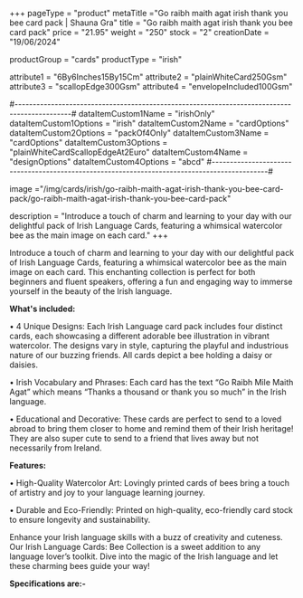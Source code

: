 +++
pageType = "product"
metaTitle ="Go raibh maith agat irish thank you bee card pack | Shauna Gra"
title = "Go raibh maith agat irish thank you bee card pack"
price = "21.95"
weight = "250"
stock = "2"
creationDate = "19/06/2024"

productGroup = "cards"
productType = "irish"

attribute1 = "6By6Inches15By15Cm" 
attribute2 = "plainWhiteCard250Gsm" 
attribute3 = "scallopEdge300Gsm" 
attribute4 = "envelopeIncluded100Gsm"

#---------------------------------------------------------------------------------------------#
dataItemCustom1Name = "irishOnly"
dataItemCustom1Options = "irish"
dataItemCustom2Name = "cardOptions"
dataItemCustom2Options = "packOf4Only"
dataItemCustom3Name = "cardOptions"
dataItemCustom3Options = "plainWhiteCardScallopEdgeAt2Euro"
dataItemCustom4Name = "designOptions"
dataItemCustom4Options = "abcd"
#---------------------------------------------------------------------------------------------#
 
image ="/img/cards/irish/go-raibh-maith-agat-irish-thank-you-bee-card-pack/go-raibh-maith-agat-irish-thank-you-bee-card-pack"
 
description = "Introduce a touch of charm and learning to your day with our delightful pack of Irish Language Cards, featuring a whimsical watercolor bee as the main image on each card."
+++

Introduce a touch of charm and learning to your day with our delightful pack of Irish Language Cards, featuring a whimsical watercolor bee as the main image on each card. This enchanting collection is perfect for both beginners and fluent speakers, offering a fun and engaging way to immerse yourself in the beauty of the Irish language.

**What's included:**

• 4 Unique Designs: Each Irish Language card pack includes four distinct cards, each showcasing a different adorable bee illustration in vibrant watercolor. The designs vary in style, capturing the playful and industrious nature of our buzzing friends. All cards depict a bee holding a daisy or daisies.

• Irish Vocabulary and Phrases: Each card has the text “Go Raibh Mile Maith Agat” which means “Thanks a thousand or thank you so much” in the Irish language.

• Educational and Decorative: These cards are perfect to send to a loved abroad to bring them closer to home and remind them of their Irish heritage! They are also super cute to send to a friend that lives away but not necessarily from Ireland.

**Features:**

• High-Quality Watercolor Art: Lovingly printed cards of bees bring a touch of artistry and joy to your language learning journey.

• Durable and Eco-Friendly: Printed on high-quality, eco-friendly card stock to ensure longevity and sustainability.

Enhance your Irish language skills with a buzz of creativity and cuteness. Our Irish Language Cards: Bee Collection is a sweet addition to any language lover’s toolkit. Dive into the magic of the Irish language and let these charming bees guide your way!

**Specifications are:-**
